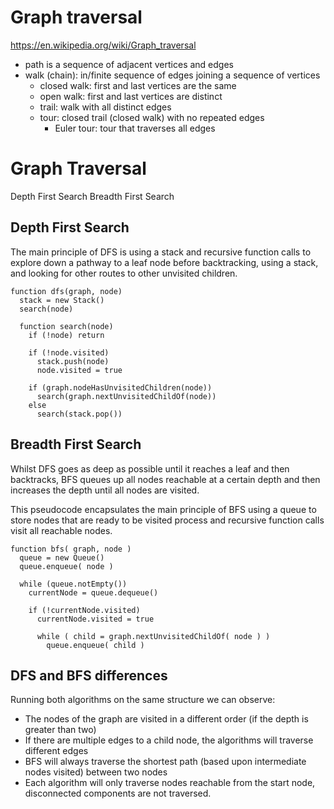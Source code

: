 # Graph traversal

https://en.wikipedia.org/wiki/Graph_traversal



- path is a sequence of adjacent vertices and edges
- walk (chain): in/finite sequence of edges joining a sequence of vertices
  - closed walk: first and last vertices are the same
  - open walk:   first and last vertices are distinct
  - trail: walk with all distinct edges
  - tour: closed trail (closed walk) with no repeated edges
    - Euler tour: tour that traverses all edges

# Graph Traversal

Depth First Search
Breadth First Search

## Depth First Search
The main principle of DFS is using a stack and recursive function calls to explore down a pathway to a leaf node before backtracking, using a stack, and looking for other routes to other unvisited children.

```pseudo
function dfs(graph, node)
  stack = new Stack()
  search(node)

  function search(node)
    if (!node) return

    if (!node.visited)
      stack.push(node)
      node.visited = true

    if (graph.nodeHasUnvisitedChildren(node))
      search(graph.nextUnvisitedChildOf(node))
    else
      search(stack.pop())
```

## Breadth First Search
Whilst DFS goes as deep as possible until it reaches a leaf and then backtracks, BFS queues up all nodes reachable at a certain depth and then increases the depth until all nodes are visited.

This pseudocode encapsulates the main principle of BFS using a queue to store nodes that are ready to be visited process and recursive function calls visit all reachable nodes.

```pseudo
function bfs( graph, node )
  queue = new Queue()
  queue.enqueue( node )

  while (queue.notEmpty())
    currentNode = queue.dequeue()

    if (!currentNode.visited)
      currentNode.visited = true

      while ( child = graph.nextUnvisitedChildOf( node ) )
        queue.enqueue( child )
```

## DFS and BFS differences
Running both algorithms on the same structure we can observe:
- The nodes of the graph are visited in a different order (if the depth is greater than two)
- If there are multiple edges to a child node, the algorithms will traverse different edges
- BFS will always traverse the shortest path (based upon intermediate nodes visited) between two nodes
- Each algorithm will only traverse nodes reachable from the start node, disconnected components are not traversed.
